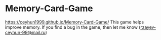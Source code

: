 # Memory-Card-Game
https://ceyhun1999.github.io/Memory-Card-Game/
This game helps improve memory.
If you find a bug in the game, then let me know (rzayev-ceyhun-99@mail.ru)
